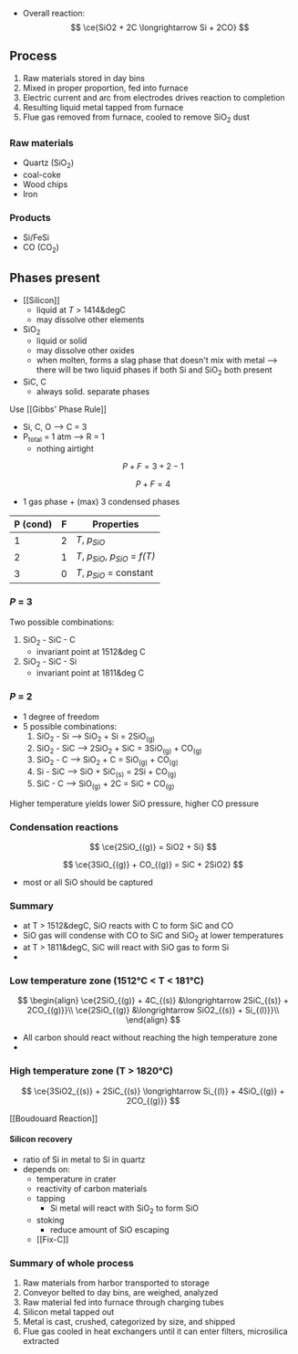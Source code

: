 - Overall reaction: 
$$
\ce{SiO2 + 2C \longrightarrow Si + 2CO}
$$

## Process
1. Raw materials stored in day bins
2. Mixed in proper proportion, fed into furnace
3. Electric current and arc from electrodes drives reaction to completion
4. Resulting liquid metal tapped from furnace
5. Flue gas removed from furnace, cooled to remove SiO<sub>2</sub> dust

### Raw materials
- Quartz (SiO<sub>2</sub>)
- coal-coke
- Wood chips
- Iron 

### Products
- Si/FeSi
- CO (CO<sub>2</sub>)

## Phases present
- [[Silicon]]
	- liquid at *T* > 1414&degC
	- may dissolve other elements
- SiO<sub>2</sub>
	- liquid or solid
	- may dissolve other oxides
	- when molten, forms a slag phase that doesn't mix with metal --> there will be two liquid phases if both Si and SiO<sub>2</sub> both present
- SiC, C
	- always solid. separate phases

Use [[Gibbs' Phase Rule]]
- Si, C, O --> C = 3
- P<sub>total</sub> = 1 atm --> R = 1
	- nothing airtight

$$
P+F = 3+2-1
$$

$$
P+F = 4
$$

- 1 gas phase + (max) 3 condensed phases

| P (cond) | F   | Properties                                         |
| -------- | --- | -------------------------------------------------- |
| 1        | 2   | *T*, *p<sub>SiO</sub>*                             |
| 2        | 1   | *T*, *p<sub>SiO</sub>*, *p<sub>SiO</sub>* = *f(T)* |
| 3        | 0   | *T*, *p<sub>SiO</sub>* = constant                  | 

### *P* = 3

Two possible combinations:
1. SiO<sub>2</sub> - SiC - C
	- invariant point at 1512&deg C
2. SiO<sub>2</sub> - SiC - Si
	- invariant point at 1811&deg C

### *P* = 2

- 1 degree of freedom
- 5 possible combinations:
	1. SiO<sub>2</sub> - Si --> SiO<sub>2</sub> + Si = 2SiO<sub>(g)</sub>
	2. SiO<sub>2</sub> - SiC --> 2SiO<sub>2</sub> + SiC = 3SiO<sub>(g)</sub> + CO<sub>(g)</sub>
	3. SiO<sub>2</sub> - C --> SiO<sub>2</sub> + C = SiO<sub>(g)</sub> + CO<sub>(g)</sub>
	4. Si - SiC --> SiO + SiC<sub>(s)</sub> = 2Si + CO<sub>(g)</sub>
	5. SiC - C --> SiO<sub>(g)</sub> + 2C = SiC + CO<sub>(g)</sub>

Higher temperature yields lower SiO pressure, higher CO pressure

### Condensation reactions

$$
\ce{2SiO_{(g)} = SiO2 + Si}
$$

$$
\ce{3SiO_{(g)} + CO_{(g)} = SiC + 2SiO2}
$$

- most or all SiO should be captured

### Summary

- at T > 1512&degC, SiO reacts with C to form SiC and CO
- SiO gas will condense with CO to SiC and SiO<sub>2</sub> at lower temperatures
- at T > 1811&degC, SiC will react with SiO gas to form Si 
- 
### Low temperature zone (1512&#176;C < T < 181&#176;C)

$$
\begin{align}
\ce{2SiO_{(g)} + 4C_{(s)} &\longrightarrow 2SiC_{(s)} + 2CO_{(g)}}\\
\ce{2SiO_{(g)} &\longrightarrow SiO2_{(s)} + Si_{(l)}}\\
\end{align}
$$

- All carbon should react without reaching the high temperature zone
- 
### High temperature zone (T > 1820&#176;C)

$$
\ce{3SiO2_{(s)} + 2SiC_{(s)} \longrightarrow Si_{(l)} + 4SiO_{(g)} + 2CO_{(g)}}
$$

[[Boudouard Reaction]]


#### Silicon recovery

- ratio of Si in metal to Si in quartz
- depends on:
	- temperature in crater
	- reactivity of carbon materials
	- tapping
		- Si metal will react with SiO<sub>2</sub> to form SiO
	- stoking
		- reduce amount of SiO escaping
	- [[Fix-C]]

### Summary of whole process

1. Raw materials from harbor transported to storage
2. Conveyor belted to day bins, are weighed, analyzed
3. Raw material fed into furnace through charging tubes
4. Silicon metal tapped out
5. Metal is cast, crushed, categorized by size, and shipped
6. Flue gas cooled in heat exchangers until it can enter filters, microsilica extracted